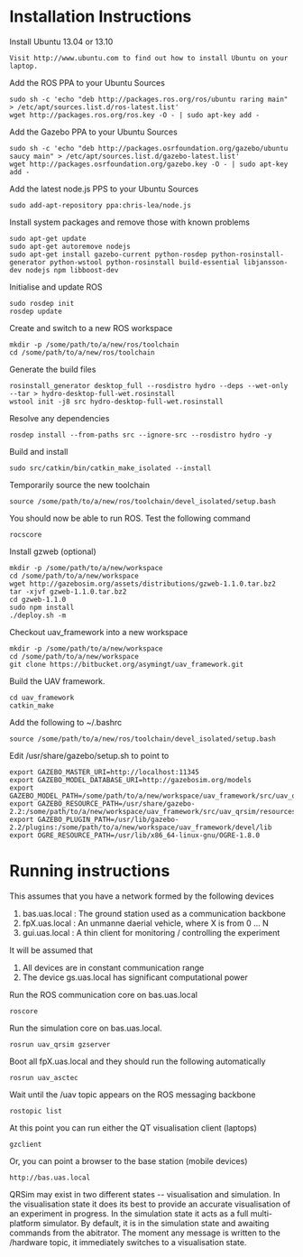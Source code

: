Installation Instructions
=========================

Install Ubuntu 13.04 or 13.10

	Visit http://www.ubuntu.com to find out how to install Ubuntu on your laptop.
	
Add the ROS PPA to your Ubuntu Sources

	sudo sh -c 'echo "deb http://packages.ros.org/ros/ubuntu raring main" > /etc/apt/sources.list.d/ros-latest.list' 
	wget http://packages.ros.org/ros.key -O - | sudo apt-key add - 
	
Add the Gazebo PPA to your Ubuntu Sources

	sudo sh -c 'echo "deb http://packages.osrfoundation.org/gazebo/ubuntu saucy main" > /etc/apt/sources.list.d/gazebo-latest.list'
	wget http://packages.osrfoundation.org/gazebo.key -O - | sudo apt-key add -
	
Add the latest node.js PPS to your Ubuntu Sources

	sudo add-apt-repository ppa:chris-lea/node.js
	
Install system packages and remove those with known problems

	sudo apt-get update
	sudo apt-get autoremove nodejs
	sudo apt-get install gazebo-current python-rosdep python-rosinstall-generator python-wstool python-rosinstall build-essential libjansson-dev nodejs npm libboost-dev
	
Initialise and update ROS

	sudo rosdep init 
	rosdep update 

Create and switch to a new ROS workspace

	mkdir -p /some/path/to/a/new/ros/toolchain
	cd /some/path/to/a/new/ros/toolchain
	
Generate the build files

	rosinstall_generator desktop_full --rosdistro hydro --deps --wet-only --tar > hydro-desktop-full-wet.rosinstall
	wstool init -j8 src hydro-desktop-full-wet.rosinstall

Resolve any dependencies

	rosdep install --from-paths src --ignore-src --rosdistro hydro -y

Build and install

	sudo src/catkin/bin/catkin_make_isolated --install

Temporarily source the new toolchain

	source /some/path/to/a/new/ros/toolchain/devel_isolated/setup.bash

You should now be able to run ROS. Test the following command

	rocscore

Install gzweb (optional)

	mkdir -p /some/path/to/a/new/workspace
	cd /some/path/to/a/new/workspace
	wget http://gazebosim.org/assets/distributions/gzweb-1.1.0.tar.bz2
	tar -xjvf gzweb-1.1.0.tar.bz2
	cd gzweb-1.1.0
	sudo npm install
	./deploy.sh -m

Checkout uav_framework into a new workspace

	mkdir -p /some/path/to/a/new/workspace
	cd /some/path/to/a/new/workspace
	git clone https://bitbucket.org/asymingt/uav_framework.git

Build the UAV framework.

	cd uav_framework
	catkin_make

Add the following to ~/.bashrc 

	source /some/path/to/a/new/ros/toolchain/devel_isolated/setup.bash

Edit /usr/share/gazebo/setup.sh to point to 

	export GAZEBO_MASTER_URI=http://localhost:11345
	export GAZEBO_MODEL_DATABASE_URI=http://gazebosim.org/models
	export GAZEBO_MODEL_PATH=/some/path/to/a/new/workspace/uav_framework/src/uav_qrsim/resources/models
	export GAZEBO_RESOURCE_PATH=/usr/share/gazebo-2.2:/some/path/to/a/new/workspace/uav_framework/src/uav_qrsim/resources
	export GAZEBO_PLUGIN_PATH=/usr/lib/gazebo-2.2/plugins:/some/path/to/a/new/workspace/uav_framework/devel/lib
	export OGRE_RESOURCE_PATH=/usr/lib/x86_64-linux-gnu/OGRE-1.8.0


Running instructions
=========================

This assumes that you have a network formed by the following devices
 1. bas.uas.local : The ground station used as a communication backbone
 2. fpX.uas.local : An unmanne daerial vehicle, where X is from 0 ... N
 3. gui.uas.local : A thin client for monitoring / controlling the experiment

It will be assumed that
 1. All devices are in constant communication range
 2. The device gs.uas.local has significant computational power

Run the ROS communication core on bas.uas.local

	roscore

Run the simulation core on bas.uas.local.

	rosrun uav_qrsim gzserver

Boot all fpX.uas.local and they should run the following automatically

	rosrun uav_asctec
	
Wait until the /uav topic appears on the ROS messaging backbone

	rostopic list

At this point you can run either the QT visualisation client (laptops)

	gzclient

Or, you can point a browser to the base station (mobile devices)

	http://bas.uas.local
	
QRSim may exist in two different states -- visualisation and simulation. In the visualisation state it does its best to provide an accurate visualisation of an experiment in progress. In the simulation state it acts as a full multi-platform simulator. By default, it is in the simulation state and awaiting commands from the abitrator. The moment any message is written to the /hardware topic, it immediately switches to a visualisation state.
